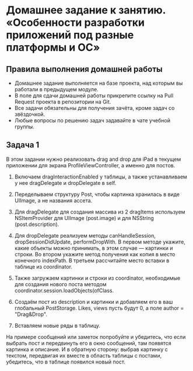 # Домашнее задание к занятию. «Особенности разработки приложений под разные платформы и ОС»## Правила выполнения домашней работы* Домашнее задание выполняется на базе проекта, над которым вы работали в предыдущем модуле. * В поле для сдачи домашней работы прикрепите ссылку на Pull Request проекта в репозитории на Git.* Все задачи обязательны для получения зачёта, кроме задач со звёздочкой.* Любые вопросы по решению задач задавайте в чате учебной группы.## Задача 1В этом задании нужно реализовать drag and drop для iPad в текущем приложении для экрана ProfileViewController, а именно для постов.1. Включаем dragInteractionEnabled у таблицы, а также устанавливаем у нее dragDelegate и dropDelegate в self.2. Переделываем структуру Post, чтобы картинка хранилась в виде UIImage, а не названия ассета.3. Для dragDelegate для создания массива из 2 dragItems используем NSItemProvider для UIImage (post.image) и для NSString (post.description). 4. Для dropDelegate реализуем методы canHandleSession, dropSessionDidUpdate, performDropWith. В первом методе укажите, какие объекты можно принимать, в этом случае — картинки и строки. Во втором укажите метод получения как копия в место конечного indexPath. В третьем рассчитайте место вставки в таблице из coordinator.5. Также загружаем картинки и строки из coordinator, необходимые для создания нового поста методом coordinator.session.loadObjects(ofClass.6. Создаём пост из description и картинки и добавляем его в ваш глобальный PostStorage. Likes, views пусть будут 0, а поле author = "Drag&Drop".7. Вставляем новые ряды в таблицу.На примере сообщений или заметок попробуйте и убедитесь, что если выбрать пост и передвинуть его в окно сообщений, там появятся картинка и описание.И в обратную сторону: выбрав картинку с текстом, передвигая их вместе в область таблицы с постами, убедитесь, что в таблице появился новый пост.